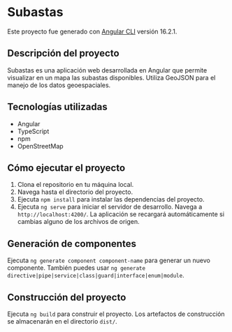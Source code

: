 # Subastas

Este proyecto fue generado con [Angular CLI](https://github.com/angular/angular-cli) versión 16.2.1.

## Descripción del proyecto

Subastas es una aplicación web desarrollada en Angular que permite visualizar en un mapa las subastas disponibles. Utiliza GeoJSON para el manejo de los datos geoespaciales.

## Tecnologías utilizadas

- Angular
- TypeScript
- npm
- OpenStreetMap

## Cómo ejecutar el proyecto

1. Clona el repositorio en tu máquina local.
2. Navega hasta el directorio del proyecto.
3. Ejecuta `npm install` para instalar las dependencias del proyecto.
4. Ejecuta `ng serve` para iniciar el servidor de desarrollo. Navega a `http://localhost:4200/`. La aplicación se recargará automáticamente si cambias alguno de los archivos de origen.

## Generación de componentes

Ejecuta `ng generate component component-name` para generar un nuevo componente. También puedes usar `ng generate directive|pipe|service|class|guard|interface|enum|module`.

## Construcción del proyecto

Ejecuta `ng build` para construir el proyecto. Los artefactos de construcción se almacenarán en el directorio `dist/`.


